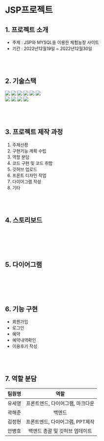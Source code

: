 # JSP프로젝트
## 1. 프로젝트 소개
* 주제 : JSP와 MYSQL을 이용한 체험농장 사이트 
* 기간 : 2022년12월19일 ~ 2022년12월30일
<br><br><br><br>
## 2. 기술스택
<img src="https://img.shields.io/badge/Eclipse IDE-2C2255?style=for-the-badge&logo=Eclipse IDE&logoColor=white"> <img src="https://img.shields.io/badge/HTML5-E34F26?style=for-the-badge&logo=HTML5&logoColor=white"> <img src="https://img.shields.io/badge/CSS3-1572B6?style=for-the-badge&logo=CSS3&logoColor=white"> <img src="https://camo.githubusercontent.com/a0f9c9f1295e65f8c081e5e6073840e309726163c310542f8c0acb5aa60ba5ad/68747470733a2f2f696d672e736869656c64732e696f2f62616467652f4a4156412d3030373339363f7374796c653d666f722d7468652d6261646765266c6f676f3d6a617661266c6f676f436f6c6f723d7768697465"> <img src="https://img.shields.io/badge/Apache Tomcat-F8DC75?style=for-the-badge&logo=Apache Tomcat&logoColor=black"> <img src="https://img.shields.io/badge/Amazon AWS-232F3E?style=for-the-badge&logo=Amazon AWS&logoColor=white"><br> <img src="https://img.shields.io/badge/Git-F05032?style=for-the-badge&logo=Git&logoColor=white"> <img src="https://img.shields.io/badge/GitHub-181717?style=for-the-badge&logo=GitHub&logoColor=white"> <img src="https://img.shields.io/badge/Notion-2C2255?style=for-the-badge&logo=Notion&logoColor=white"> <img src="https://img.shields.io/badge/MYSQL-2C2255?style=for-the-badge&logo=MYSQL&logoColor=white">
<br><br><br><br>
## 3. 프로젝트 제작 과정
1. 주제선정
2. 구현기능 계획 수립
3. 역할 분담
4. 코드 구현 및 코드 취합
5. 깃허브 업로드
6. 프론트 디자인 작업
7. 다이어그램 작성
8. 기타 
<br><br><br><br>
## 4. 스토리보드

<br><br><br><br>
## 5. 다이어그램

<br><br><br><br>
## 6. 기능 구현
* 회원가입
* 로그인
* 예약
* 예약내역확인
* 이용후기 작성
<br><br><br><br>
## 7. 역할 분담
|팀원명|역할
|:---:|:---:
|유세영|프론트엔드, 다이어그램, 마크다운
|곽해준|백엔드 
|김정현|프론트엔드, 다이어그램, PPT제작
|안병호|백엔드 총괄 및 깃허브 업데이트

